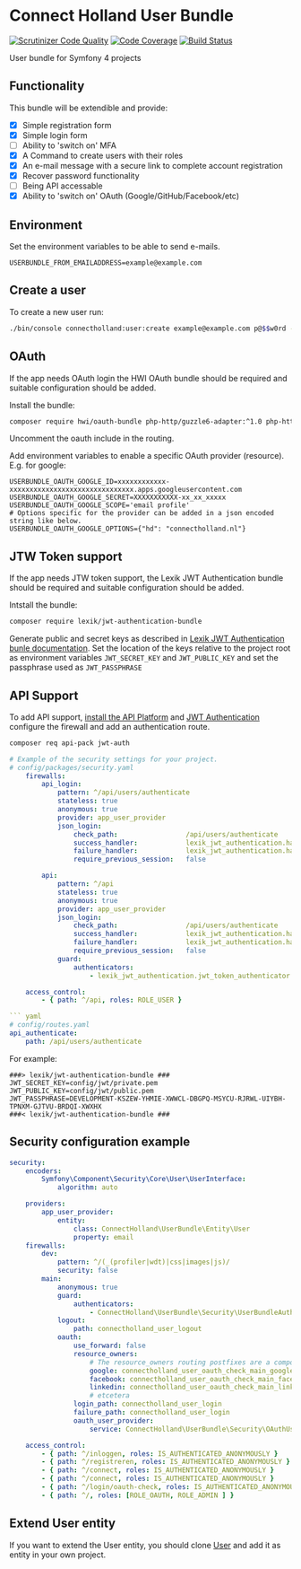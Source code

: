 # Connect Holland User Bundle

[![Scrutinizer Code Quality](https://scrutinizer-ci.com/g/ConnectHolland/user-bundle/badges/quality-score.png?b=master)](https://scrutinizer-ci.com/g/ConnectHolland/user-bundle/?branch=master)
[![Code Coverage](https://scrutinizer-ci.com/g/ConnectHolland/user-bundle/badges/coverage.png?b=master)](https://scrutinizer-ci.com/g/ConnectHolland/user-bundle/?branch=master)
[![Build Status](https://scrutinizer-ci.com/g/ConnectHolland/user-bundle/badges/build.png?b=master)](https://scrutinizer-ci.com/g/ConnectHolland/user-bundle/build-status/master)

User bundle for Symfony 4 projects

## Functionality

This bundle will be extendible and provide:

- [x] Simple registration form
- [x] Simple login form
- [ ] Ability to 'switch on' MFA
- [x] A Command to create users with their roles
- [x] An e-mail message with a secure link to complete account registration
- [x] Recover password functionality
- [ ] Being API accessable
- [x] Ability to 'switch on' OAuth (Google/GitHub/Facebook/etc)

## Environment

Set the environment variables to be able to send e-mails.

```dotenv
USERBUNDLE_FROM_EMAILADDRESS=example@example.com
```

## Create a user

To create a new user run:

```bash
./bin/console connectholland:user:create example@example.com p@$$w0rd --role=ROLE_USER
```

## OAuth

If the app needs OAuth login the HWI OAuth bundle should be required and suitable configuration should be added.

Install the bundle:
```bash
composer require hwi/oauth-bundle php-http/guzzle6-adapter:^1.0 php-http/httplug-bundle
```

Uncomment the oauth include in the routing.

Add environment variables to enable a specific OAuth provider (resource). E.g. for google:
```dotenv
USERBUNDLE_OAUTH_GOOGLE_ID=xxxxxxxxxxxx-xxxxxxxxxxxxxxxxxxxxxxxxxxxxxxx.apps.googleusercontent.com
USERBUNDLE_OAUTH_GOOGLE_SECRET=XXXXXXXXXXX-xx_xx_xxxxx
USERBUNDLE_OAUTH_GOOGLE_SCOPE='email profile'
# Options specific for the provider can be added in a json encoded string like below.
USERBUNDLE_OAUTH_GOOGLE_OPTIONS={"hd": "connectholland.nl"}
```

## JTW Token support

If the app needs JTW token support, the Lexik JWT Authentication bundle should be required and suitable configuration should be added.

Intstall the bundle:
``` bash
composer require lexik/jwt-authentication-bundle
```

Generate public and secret keys as described in [Lexik JWT Authentication bunle documentation](https://github.com/lexik/LexikJWTAuthenticationBundle/blob/master/Resources/doc/index.md#installation).
Set the location of the keys relative to the project root as environment variables `JWT_SECRET_KEY` and `JWT_PUBLIC_KEY` and set the passphrase used as `JWT_PASSPHRASE`

## API Support

To add API support, [install the API Platform](https://api-platform.com/docs/core/getting-started/) and [JWT Authentication](https://api-platform.com/docs/core/jwt/#jwt-authentication) configure the firewall and add an authentication route.

``` bash
composer req api-pack jwt-auth
```

``` yaml
# Example of the security settings for your project.
# config/packages/security.yaml
    firewalls:
        api_login:
            pattern: ^/api/users/authenticate
            stateless: true
            anonymous: true
            provider: app_user_provider
            json_login:
                check_path:                 /api/users/authenticate
                success_handler:            lexik_jwt_authentication.handler.authentication_success
                failure_handler:            lexik_jwt_authentication.handler.authentication_failure
                require_previous_session:   false

        api:
            pattern: ^/api
            stateless: true
            anonymous: true
            provider: app_user_provider
            json_login:
                check_path:                 /api/users/authenticate
                success_handler:            lexik_jwt_authentication.handler.authentication_success
                failure_handler:            lexik_jwt_authentication.handler.authentication_failure
                require_previous_session:   false
            guard:
                authenticators:
                    - lexik_jwt_authentication.jwt_token_authenticator

    access_control:
        - { path: ^/api, roles: ROLE_USER }

``` yaml
# config/routes.yaml
api_authenticate:
    path: /api/users/authenticate
```

For example:
```dotenv
###> lexik/jwt-authentication-bundle ###
JWT_SECRET_KEY=config/jwt/private.pem
JWT_PUBLIC_KEY=config/jwt/public.pem
JWT_PASSPHRASE=DEVELOPMENT-KSZEW-YHMIE-XWWCL-DBGPQ-MSYCU-RJRWL-UIYBH-TPNXM-GJTVU-BRDQI-XWXHX
###< lexik/jwt-authentication-bundle ###
```

## Security configuration example

```yaml
security:
    encoders:
        Symfony\Component\Security\Core\User\UserInterface:
            algorithm: auto

    providers:
        app_user_provider:
            entity:
                class: ConnectHolland\UserBundle\Entity\User
                property: email
    firewalls:
        dev:
            pattern: ^/(_(profiler|wdt)|css|images|js)/
            security: false
        main:
            anonymous: true
            guard:
                authenticators:
                    - ConnectHolland\UserBundle\Security\UserBundleAuthenticator
            logout:
                path: connectholland_user_logout
            oauth:
                use_forward: false
                resource_owners:
                    # The resource_owners routing postfixes are a composition of the firewall name and the resource name
                    google: connectholland_user_oauth_check_main_google
                    facebook: connectholland_user_oauth_check_main_facebook
                    linkedin: connectholland_user_oauth_check_main_linkedin
                    # etcetera
                login_path: connectholland_user_login
                failure_path: connectholland_user_login
                oauth_user_provider:
                    service: ConnectHolland\UserBundle\Security\OAuthUserProvider

    access_control:
        - { path: ^/inloggen, roles: IS_AUTHENTICATED_ANONYMOUSLY }
        - { path: ^/registreren, roles: IS_AUTHENTICATED_ANONYMOUSLY }
        - { path: ^/connect, roles: IS_AUTHENTICATED_ANONYMOUSLY }
        - { path: ^/connect, roles: IS_AUTHENTICATED_ANONYMOUSLY }
        - { path: ^/login/oauth-check, roles: IS_AUTHENTICATED_ANONYMOUSLY }
        - { path: ^/, roles: [ROLE_OAUTH, ROLE_ADMIN ] }
```

## Extend User entity

If you want to extend the User entity, you should clone [User](https://github.com/ConnectHolland/user-bundle/blob/master/src/Entity/User.php) and add it as entity in your own project.

